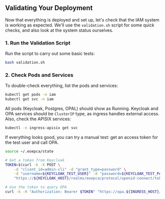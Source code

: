 
## Validating Your Deployment

Now that everything is deployed and set up, let's check that the IAM system is working as expected. We'll use the `validation.sh` script for some quick checks, and also look at the system status ourselves.

### 1. Run the Validation Script

Run the script to carry out some basic tests:

```bash
bash validation.sh
```

### 2. Check Pods and Services

To double-check everything, list the pods and services:

```bash
kubectl get pods -n iam
kubectl get svc -n iam
```

All pods (Keycloak, Postgres, OPAL) should show as Running. Keycloak and OPA services should be `ClusterIP` type, as ingress handles external access. Also, check the APISIX services:

```bash
kubectl -n ingress-apisix get svc
```

If everything looks good, you can try a manual test: get an access token for the test user and call OPA.

```bash
source ~/.eoepca/state

# Get a token from Keycloak
TOKEN=$(curl -k -X POST \
    -d "client_id=admin-cli" -d "grant_type=password" \
    -d "username=${KEYCLOAK_TEST_USER}" -d "password=${KEYCLOAK_TEST_PASSWORD}" \
    "https://${KEYCLOAK_HOST}/realms/eoepca/protocol/openid-connect/token" | jq -r .access_token)

# Use the token to query OPA
curl -k -H "Authorization: Bearer $TOKEN" "https://opa.${INGRESS_HOST}/v1/data/"
```

